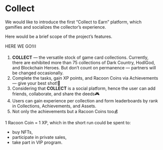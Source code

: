 # Collect

<p>We would like to introduce the first “Collect to Earn” platform, which gamifies and socializes the collector’s experience.</p>
<p>Here would be a brief scope of the project’s features.</p>
<p>HERE WE GO!⛓</p>
<ol>
  <li><strong>COLLECT</strong> — the versatile stock of game card collections. Currently, there are exhibited more than 75 collections of Dark Country, HodlGod, and Blockchain Heroes. But don’t count on permanence — partners will be changed occasionally.</li>
  <li>Complete the tasks, gain XP points, and Racoon Coins via Achievements — give your best shot!🧨</li>
  <li>Considering that <strong>COLLECT</strong> is a social platform, hence the user can add friends, collaborate, and share the deeds🎮</li>
  <li>Users can gain experience per collection and form leaderboards by rank in Collections, Achievements, and Assets.</li>
  <li>Not only the achievements but a Racoon Coins too💰</li>
</ol>
<p>1 Racoon Coin = 1 XP, which in the short run could be spent to:</p>
<ul>
  <li>buy NFTs,</li>
  <li>participate in private sales,</li>
  <li>take part in VIP program.</li>
</ul>

